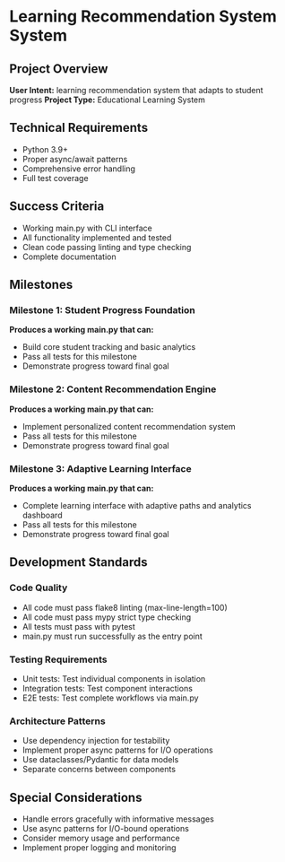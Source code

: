 # Learning Recommendation System System

## Project Overview
**User Intent:** learning recommendation system that adapts to student progress
**Project Type:** Educational Learning System

## Technical Requirements
- Python 3.9+
- Proper async/await patterns
- Comprehensive error handling
- Full test coverage

## Success Criteria
- Working main.py with CLI interface
- All functionality implemented and tested
- Clean code passing linting and type checking
- Complete documentation

## Milestones

### Milestone 1: Student Progress Foundation
**Produces a working main.py that can:**
- Build core student tracking and basic analytics
- Pass all tests for this milestone
- Demonstrate progress toward final goal

### Milestone 2: Content Recommendation Engine
**Produces a working main.py that can:**
- Implement personalized content recommendation system
- Pass all tests for this milestone
- Demonstrate progress toward final goal

### Milestone 3: Adaptive Learning Interface
**Produces a working main.py that can:**
- Complete learning interface with adaptive paths and analytics dashboard
- Pass all tests for this milestone
- Demonstrate progress toward final goal

## Development Standards

### Code Quality
- All code must pass flake8 linting (max-line-length=100)
- All code must pass mypy strict type checking
- All tests must pass with pytest
- main.py must run successfully as the entry point

### Testing Requirements
- Unit tests: Test individual components in isolation
- Integration tests: Test component interactions
- E2E tests: Test complete workflows via main.py

### Architecture Patterns
- Use dependency injection for testability
- Implement proper async patterns for I/O operations
- Use dataclasses/Pydantic for data models
- Separate concerns between components

## Special Considerations
- Handle errors gracefully with informative messages
- Use async patterns for I/O-bound operations
- Consider memory usage and performance
- Implement proper logging and monitoring